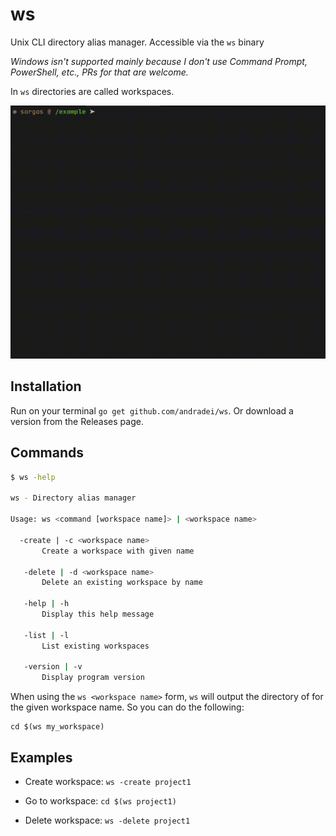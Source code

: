 # ws

Unix CLI directory alias manager. Accessible via the `ws` binary

_Windows isn't supported mainly because I don't use _Command Prompt_, _PowerShell_, etc., PRs for
that are welcome._

In `ws` directories are called workspaces.

![ws gif usage showcase](ws.gif)

## Installation

Run on your terminal `go get github.com/andradei/ws`. Or download a version from the Releases page.

## Commands

```bash
$ ws -help

ws - Directory alias manager

Usage: ws <command [workspace name]> | <workspace name>

  -create | -c <workspace name>
       Create a workspace with given name

   -delete | -d <workspace name>
       Delete an existing workspace by name

   -help | -h
       Display this help message

   -list | -l
       List existing workspaces

   -version | -v
       Display program version

```

When using the `ws <workspace name>` form, `ws` will output the directory of for the given workspace name.
So you can do the following:

```
cd $(ws my_workspace)
```

## Examples

- Create workspace: `ws -create project1`

- Go to workspace: `cd $(ws project1)`

- Delete workspace: `ws -delete project1`
